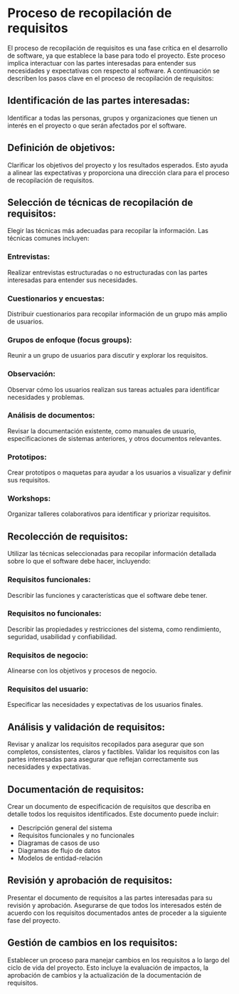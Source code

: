 # Proceso de recopilación de requisitos

El proceso de recopilación de requisitos es una fase crítica en el desarrollo de software, ya que establece la base para todo el proyecto. Este proceso implica interactuar con las partes interesadas para entender sus necesidades y expectativas con respecto al software. A continuación se describen los pasos clave en el proceso de recopilación de requisitos:

## Identificación de las partes interesadas:
Identificar a todas las personas, grupos y organizaciones que tienen un interés en el proyecto o que serán afectados por el software.

## Definición de objetivos:
Clarificar los objetivos del proyecto y los resultados esperados. Esto ayuda a alinear las expectativas y proporciona una dirección clara para el proceso de recopilación de requisitos.

## Selección de técnicas de recopilación de requisitos:

Elegir las técnicas más adecuadas para recopilar la información. Las técnicas comunes incluyen:
### Entrevistas: 
Realizar entrevistas estructuradas o no estructuradas con las partes interesadas para entender sus necesidades.
### Cuestionarios y encuestas: 
Distribuir cuestionarios para recopilar información de un grupo más amplio de usuarios.
### Grupos de enfoque (focus groups): 
Reunir a un grupo de usuarios para discutir y explorar los requisitos.
### Observación: 
Observar cómo los usuarios realizan sus tareas actuales para identificar necesidades y problemas.
### Análisis de documentos: 
Revisar la documentación existente, como manuales de usuario, especificaciones de sistemas anteriores, y otros documentos relevantes.
### Prototipos: 
Crear prototipos o maquetas para ayudar a los usuarios a visualizar y definir sus requisitos.
### Workshops: 
Organizar talleres colaborativos para identificar y priorizar requisitos.

## Recolección de requisitos:

Utilizar las técnicas seleccionadas para recopilar información detallada sobre lo que el software debe hacer, incluyendo:
### Requisitos funcionales: 
Describir las funciones y características que el software debe tener.
### Requisitos no funcionales: 
Describir las propiedades y restricciones del sistema, como rendimiento, seguridad, usabilidad y confiabilidad.
### Requisitos de negocio: 
Alinearse con los objetivos y procesos de negocio.
### Requisitos del usuario: 
Especificar las necesidades y expectativas de los usuarios finales.

## Análisis y validación de requisitos:

Revisar y analizar los requisitos recopilados para asegurar que son completos, consistentes, claros y factibles. Validar los requisitos con las partes interesadas para asegurar que reflejan correctamente sus necesidades y expectativas.

## Documentación de requisitos:

Crear un documento de especificación de requisitos que describa en detalle todos los requisitos identificados. Este documento puede incluir:
- Descripción general del sistema
- Requisitos funcionales y no funcionales
- Diagramas de casos de uso
- Diagramas de flujo de datos
- Modelos de entidad-relación

## Revisión y aprobación de requisitos:

Presentar el documento de requisitos a las partes interesadas para su revisión y aprobación. Asegurarse de que todos los interesados estén de acuerdo con los requisitos documentados antes de proceder a la siguiente fase del proyecto.

## Gestión de cambios en los requisitos:

Establecer un proceso para manejar cambios en los requisitos a lo largo del ciclo de vida del proyecto. Esto incluye la evaluación de impactos, la aprobación de cambios y la actualización de la documentación de requisitos.